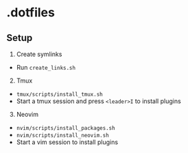 # .dotfiles

## Setup
1. Create symlinks
  - Run `create_links.sh`

2. Tmux
  - `tmux/scripts/install_tmux.sh`
  - Start a tmux session and press `<leader>I` to install plugins

3. Neovim
  - `nvim/scripts/install_packages.sh`
  - `nvim/scripts/install_neovim.sh`
  - Start a vim session to install plugins

